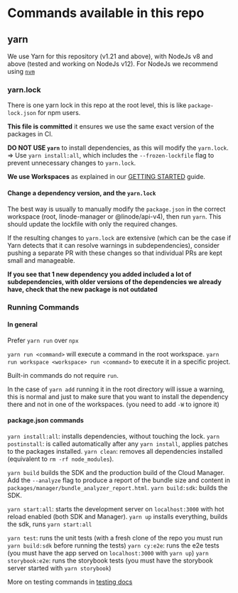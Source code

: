 # Commands available in this repo

## yarn

We use Yarn for this repository (v1.21 and above), with NodeJs v8 and above (tested and working on NodeJs v12).
For NodeJs we recommend using [`nvm`](https://github.com/nvm-sh/nvm)

### yarn.lock

There is one yarn lock in this repo at the root level, this is like `package-lock.json` for npm users.

**This file is committed** it ensures we use the same exact version of the packages in CI.

**DO NOT USE `yarn`** to install dependencies, as this will modify the `yarn.lock`.
=> Use `yarn install:all`, which includes the `--frozen-lockfile` flag to prevent unnecessary changes to `yarn.lock`.

**We use Workspaces** as explained in our [GETTING STARTED](./GETTING_STARTED.md) guide.

#### Change a dependency version, and the `yarn.lock`

The best way is usually to manually modify the `package.json` in the correct workspace (root, linode-manager or @linode/api-v4),
then run `yarn`. This should update the lockfile with only the required changes.

If the resulting changes to `yarn.lock` are extensive (which can be the case if Yarn detects that it can resolve warnings in
subdependencies), consider pushing a separate PR with these changes so that individual PRs are kept small and manageable.

**If you see that 1 new dependency you added included a lot of subdependencies, with older versions of the dependencies we already have, check that the new package is not outdated**

### Running Commands

#### In general

Prefer `yarn run` over `npx`

`yarn run <command>` will execute a command in the root workspace.
`yarn run workspace <workspace> run <command>` to execute it in a specific project.

Built-in commands do not require `run`.

In the case of `yarn add` running it in the root directory will issue a warning, this is normal and just to make sure that you want to install the dependency there and not in one of the workspaces. (you need to add `-W` to ignore it)

#### package.json commands

`yarn install:all`: installs dependencies, without touching the lock.
`yarn postinstall`: is called automatically after any `yarn install`, applies patches to the packages installed.
`yarn clean`: removes all dependencies installed (equivalent to `rm -rf node_modules`).

`yarn build` builds the SDK and the production build of the Cloud Manager. Add the `--analyze` flag to produce a report of the bundle size and content in `packages/manager/bundle_analyzer_report.html`.
`yarn build:sdk`: builds the SDK.

`yarn start:all`: starts the development server on `localhost:3000` with hot reload enabled (both SDK and Manager).
`yarn up` installs everything, builds the sdk, runs `yarn start:all`

`yarn test`: runs the unit tests (with a fresh clone of the repo you must run `yarn build:sdk` before running the tests)
`yarn cy:e2e`: runs the e2e tests (you must have the app served on `localhost:3000` with `yarn up`)
`yarn storybook:e2e`: runs the storybook tests (you must have the storybook server started with `yarn storybook`)

More on testing commands in [testing docs](./TESTING.md)
